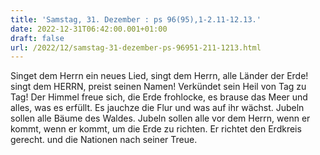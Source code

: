 ```yaml
---
title: 'Samstag, 31. Dezember : ps 96(95),1-2.11-12.13.'
date: 2022-12-31T06:42:00.001+01:00
draft: false
url: /2022/12/samstag-31-dezember-ps-96951-211-1213.html
---
```


Singet dem Herrn ein neues Lied, singt dem Herrn, alle Länder der Erde! singt dem HERRN, preist seinen Namen! Verkündet sein Heil von Tag zu Tag! Der Himmel freue sich, die Erde frohlocke, es brause das Meer und alles, was es erfüllt. Es jauchze die Flur und was auf ihr wächst. Jubeln sollen alle Bäume des Waldes. Jubeln sollen alle vor dem Herrn, wenn er kommt, wenn er kommt, um die Erde zu richten. Er richtet den Erdkreis gerecht. und die Nationen nach seiner Treue.